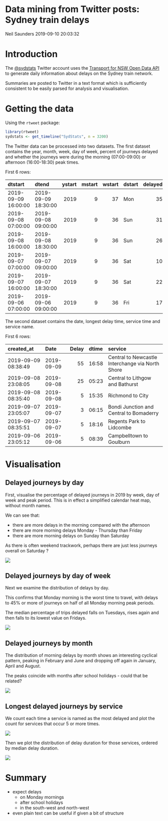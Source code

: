 Data mining from Twitter posts: Sydney train delays
================
Neil Saunders
2019-09-10 20:03:32

# Introduction

The [@sydstats](https://twitter.com/sydstats) Twitter account uses the
[Transport for NSW Open Data
API](https://opendata.transport.nsw.gov.au/) to generate daily
information about delays on the Sydney train network.

Summaries are posted to Twitter in a text format which is sufficiently
consistent to be easily parsed for analysis and visualisation.

# Getting the data

Using the `rtweet` package:

``` r
library(rtweet)
sydstats <- get_timeline("SydStats", n = 3200)
```

The Twitter data can be processed into two datasets. The first dataset
contains the year, month, week, day of week, percent of journeys delayed
and whether the journeys were during the morning (07:00-09:00) or
afternoon (16:00-18:30) peak times.

First 6
rows:

| dtstart             | dtend               | ystart | mstart | wstart | dstart | delayed | peak      |
| :------------------ | :------------------ | -----: | -----: | -----: | :----- | ------: | :-------- |
| 2019-09-09 16:00:00 | 2019-09-09 18:30:00 |   2019 |      9 |     37 | Mon    |      35 | afternoon |
| 2019-09-08 07:00:00 | 2019-09-08 09:00:00 |   2019 |      9 |     36 | Sun    |      31 | morning   |
| 2019-09-08 16:00:00 | 2019-09-08 18:30:00 |   2019 |      9 |     36 | Sun    |      26 | afternoon |
| 2019-09-07 07:00:00 | 2019-09-07 09:00:00 |   2019 |      9 |     36 | Sat    |      10 | morning   |
| 2019-09-07 16:00:00 | 2019-09-07 18:30:00 |   2019 |      9 |     36 | Sat    |      22 | afternoon |
| 2019-09-06 07:00:00 | 2019-09-06 09:00:00 |   2019 |      9 |     36 | Fri    |      17 | morning   |

The second dataset contains the date, longest delay time, service time
and service name.

First 6
rows:

| created\_at         | Date       | Delay | dtime | service                                          |
| :------------------ | :--------- | ----: | :---- | :----------------------------------------------- |
| 2019-09-09 08:38:49 | 2019-09-09 |    55 | 16:58 | Central to Newcastle Interchange via North Shore |
| 2019-09-08 23:08:05 | 2019-09-08 |    25 | 05:23 | Central to Lithgow and Bathurst                  |
| 2019-09-08 08:35:40 | 2019-09-08 |     5 | 15:35 | Richmond to City                                 |
| 2019-09-07 23:05:07 | 2019-09-07 |     3 | 06:15 | Bondi Junction and Central to Bomaderry          |
| 2019-09-07 08:35:51 | 2019-09-07 |     5 | 18:16 | Regents Park to Lidcombe                         |
| 2019-09-06 23:05:12 | 2019-09-06 |     5 | 08:39 | Campbelltown to Goulburn                         |

# Visualisation

## Delayed journeys by day

First, visualise the percentage of delayed journeys in 2019 by week, day
of week and peak period. This is in effect a simplified calendar heat
map, without month names.

We can see that:

  - there are more delays in the morning compared with the afternoon
  - there are more morning delays Monday - Thursday than Friday
  - there are more morning delays on Sunday than Saturday

As there is often weekend trackwork, perhaps there are just less
journeys overall on Saturday ?

![](sydstats_files/figure-gfm/delays01-1.png)<!-- -->

## Delayed journeys by day of week

Next we examine the distribution of delays by day.

This confirms that Monday morning is the worst time to travel, with
delays to 45% or more of journeys on half of all Monday morning peak
periods.

The median percentage of trips delayed falls on Tuesdays, rises again
and then falls to its lowest value on Fridays.

![](sydstats_files/figure-gfm/delays03-1.png)<!-- -->

## Delayed journeys by month

The distribution of morning delays by month shows an interesting
cyclical pattern, peaking in February and June and dropping off again in
January, April and August.

The peaks coincide with months after school holidays - could that be
related?

![](sydstats_files/figure-gfm/delays02-1.png)<!-- -->

## Longest delayed journeys by service

We count each time a service is named as the most delayed and plot the
count for services that occur 5 or more times.

![](sydstats_files/figure-gfm/delays04-1.png)<!-- -->

Then we plot the distribution of delay duration for those services,
ordered by median delay duration.

![](sydstats_files/figure-gfm/delays05-1.png)<!-- -->

# Summary

  - expect delays
      - on Monday mornings
      - after school holidays
      - in the south-west and north-west
  - even plain text can be useful if given a bit of structure
